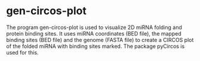 # gen-circos-plot
The program gen-circos-plot is used to visualize 2D miRNA folding and protein binding sites. It uses miRNA coordinates (BED file), the mapped binding sites (BED file) and the genome (FASTA file) to create a CIRCOS plot of the folded miRNA with binding sites marked. The package pyCircos is used for this.
